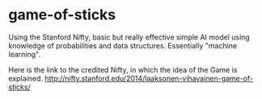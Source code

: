 # game-of-sticks
Using the Stanford Nifty, basic but really effective simple AI model using knowledge of probabilities and data structures. Essentially "machine learning".

Here is the link to the credited Nifty, in which the idea of the Game is explained. http://nifty.stanford.edu/2014/laaksonen-vihavainen-game-of-sticks/
